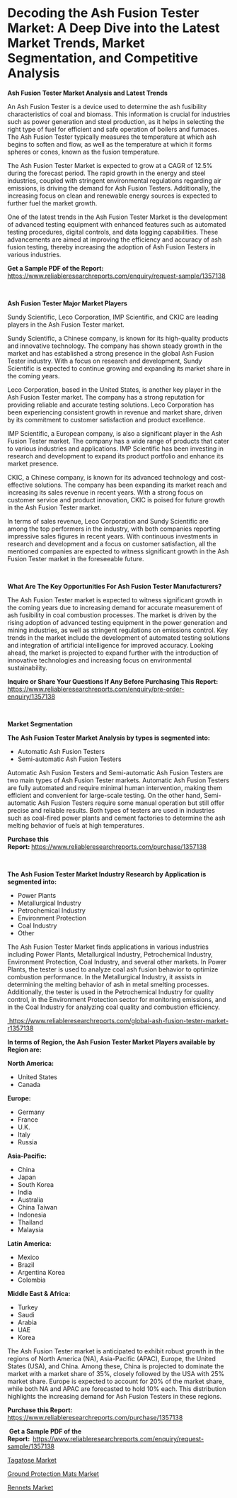 <p><h1>Decoding the Ash Fusion Tester Market: A Deep Dive into the Latest Market Trends, Market Segmentation, and Competitive Analysis</h1></p><p><strong>Ash Fusion Tester Market Analysis and Latest Trends</strong></p>
<p><p>An Ash Fusion Tester is a device used to determine the ash fusibility characteristics of coal and biomass. This information is crucial for industries such as power generation and steel production, as it helps in selecting the right type of fuel for efficient and safe operation of boilers and furnaces. The Ash Fusion Tester typically measures the temperature at which ash begins to soften and flow, as well as the temperature at which it forms spheres or cones, known as the fusion temperature.</p><p>The Ash Fusion Tester Market is expected to grow at a CAGR of 12.5% during the forecast period. The rapid growth in the energy and steel industries, coupled with stringent environmental regulations regarding air emissions, is driving the demand for Ash Fusion Testers. Additionally, the increasing focus on clean and renewable energy sources is expected to further fuel the market growth.</p><p>One of the latest trends in the Ash Fusion Tester Market is the development of advanced testing equipment with enhanced features such as automated testing procedures, digital controls, and data logging capabilities. These advancements are aimed at improving the efficiency and accuracy of ash fusion testing, thereby increasing the adoption of Ash Fusion Testers in various industries.</p></p>
<p><strong>Get a Sample PDF of the Report:&nbsp;</strong> <a href="https://www.reliableresearchreports.com/enquiry/request-sample/1357138">https://www.reliableresearchreports.com/enquiry/request-sample/1357138</a></p>
<p>&nbsp;</p>
<p><strong>Ash Fusion Tester Major Market Players</strong></p>
<p><p>Sundy Scientific, Leco Corporation, IMP Scientific, and CKIC are leading players in the Ash Fusion Tester market. </p><p>Sundy Scientific, a Chinese company, is known for its high-quality products and innovative technology. The company has shown steady growth in the market and has established a strong presence in the global Ash Fusion Tester industry. With a focus on research and development, Sundy Scientific is expected to continue growing and expanding its market share in the coming years.</p><p>Leco Corporation, based in the United States, is another key player in the Ash Fusion Tester market. The company has a strong reputation for providing reliable and accurate testing solutions. Leco Corporation has been experiencing consistent growth in revenue and market share, driven by its commitment to customer satisfaction and product excellence.</p><p>IMP Scientific, a European company, is also a significant player in the Ash Fusion Tester market. The company has a wide range of products that cater to various industries and applications. IMP Scientific has been investing in research and development to expand its product portfolio and enhance its market presence.</p><p>CKIC, a Chinese company, is known for its advanced technology and cost-effective solutions. The company has been expanding its market reach and increasing its sales revenue in recent years. With a strong focus on customer service and product innovation, CKIC is poised for future growth in the Ash Fusion Tester market.</p><p>In terms of sales revenue, Leco Corporation and Sundy Scientific are among the top performers in the industry, with both companies reporting impressive sales figures in recent years. With continuous investments in research and development and a focus on customer satisfaction, all the mentioned companies are expected to witness significant growth in the Ash Fusion Tester market in the foreseeable future.</p></p>
<p>&nbsp;</p>
<p><strong>What Are The Key Opportunities For Ash Fusion Tester Manufacturers?</strong></p>
<p><p>The Ash Fusion Tester market is expected to witness significant growth in the coming years due to increasing demand for accurate measurement of ash fusibility in coal combustion processes. The market is driven by the rising adoption of advanced testing equipment in the power generation and mining industries, as well as stringent regulations on emissions control. Key trends in the market include the development of automated testing solutions and integration of artificial intelligence for improved accuracy. Looking ahead, the market is projected to expand further with the introduction of innovative technologies and increasing focus on environmental sustainability.</p></p>
<p><strong>Inquire or Share Your Questions If Any Before Purchasing This Report:</strong> <a href="https://www.reliableresearchreports.com/enquiry/pre-order-enquiry/1357138">https://www.reliableresearchreports.com/enquiry/pre-order-enquiry/1357138</a></p>
<p>&nbsp;</p>
<p><strong>Market Segmentation</strong></p>
<p><strong>The Ash Fusion Tester Market Analysis by types is segmented into:</strong></p>
<p><ul><li>Automatic Ash Fusion Testers</li><li>Semi-automatic Ash Fusion Testers</li></ul></p>
<p><p>Automatic Ash Fusion Testers and Semi-automatic Ash Fusion Testers are two main types of Ash Fusion Tester markets. Automatic Ash Fusion Testers are fully automated and require minimal human intervention, making them efficient and convenient for large-scale testing. On the other hand, Semi-automatic Ash Fusion Testers require some manual operation but still offer precise and reliable results. Both types of testers are used in industries such as coal-fired power plants and cement factories to determine the ash melting behavior of fuels at high temperatures.</p></p>
<p><strong>Purchase this Report:&nbsp;</strong><a href="https://www.reliableresearchreports.com/purchase/1357138">https://www.reliableresearchreports.com/purchase/1357138</a></p>
<p>&nbsp;</p>
<p><strong>The Ash Fusion Tester Market Industry Research by Application is segmented into:</strong></p>
<p><ul><li>Power Plants</li><li>Metallurgical Industry</li><li>Petrochemical Industry</li><li>Environment Protection</li><li>Coal Industry</li><li>Other</li></ul></p>
<p><p>The Ash Fusion Tester Market finds applications in various industries including Power Plants, Metallurgical Industry, Petrochemical Industry, Environment Protection, Coal Industry, and several other markets. In Power Plants, the tester is used to analyze coal ash fusion behavior to optimize combustion performance. In the Metallurgical Industry, it assists in determining the melting behavior of ash in metal smelting processes. Additionally, the tester is used in the Petrochemical Industry for quality control, in the Environment Protection sector for monitoring emissions, and in the Coal Industry for analyzing coal quality and combustion efficiency.</p></p>
<p><a href="https://www.reliableresearchreports.com/global-ash-fusion-tester-market-r1357138">&nbsp;https://www.reliableresearchreports.com/global-ash-fusion-tester-market-r1357138</a></p>
<p><strong>In terms of Region, the Ash Fusion Tester Market Players available by Region are:</strong></p>
<p>
    <p> <strong> North America: </strong>
        <ul>
            <li>United States</li>
            <li>Canada</li>
        </ul>
        </p> 
    <p> <strong> Europe: </strong>
        <ul>
            <li>Germany</li>
            <li>France</li>
            <li>U.K.</li>
            <li>Italy</li>
            <li>Russia</li>
        </ul>
        </p> 
    <p> <strong> Asia-Pacific: </strong>
        <ul>
            <li>China</li>
            <li>Japan</li>
            <li>South Korea</li>
            <li>India</li>
            <li>Australia</li>
            <li>China Taiwan</li>
            <li>Indonesia</li>
            <li>Thailand</li>
            <li>Malaysia</li>
        </ul>
        </p> 
    <p> <strong> Latin America: </strong>
        <ul>
            <li>Mexico</li>
            <li>Brazil</li>
            <li>Argentina Korea</li>
            <li>Colombia</li>
        </ul>
        </p> 
    <p> <strong> Middle East & Africa: </strong>
        <ul>
            <li>Turkey</li>
            <li>Saudi</li>
            <li>Arabia</li>
            <li>UAE</li>
            <li>Korea</li>
        </ul>
    </p>
    </p>
<p><p>The Ash Fusion Tester market is anticipated to exhibit robust growth in the regions of North America (NA), Asia-Pacific (APAC), Europe, the United States (USA), and China. Among these, China is projected to dominate the market with a market share of 35%, closely followed by the USA with 25% market share. Europe is expected to account for 20% of the market share, while both NA and APAC are forecasted to hold 10% each. This distribution highlights the increasing demand for Ash Fusion Testers in these regions.</p></p>
<p><strong>Purchase this Report: </strong><a href="https://www.reliableresearchreports.com/purchase/1357138">https://www.reliableresearchreports.com/purchase/1357138</a></p>
<p>&nbsp;<strong>Get a Sample PDF of the Report:&nbsp;&nbsp;</strong><a href="https://www.reliableresearchreports.com/enquiry/request-sample/1357138">https://www.reliableresearchreports.com/enquiry/request-sample/1357138</a></p>
<p><strong></strong></p>
<p><p><a href="https://www.linkedin.com/pulse/tagatose-market-share-amp-new-trends-analysis-report-type-kl4ve?trackingId=MM5PvHk2lGpDf80MrqoH%2Bw%3D%3D">Tagatose Market</a></p><p><a href="https://www.linkedin.com/pulse/ground-protection-mats-market-size-focuses-dynamics-in-depth-tx2hc?trackingId=M%2BY%2FCjuHggCPKHmZ23PaEg%3D%3D">Ground Protection Mats Market</a></p><p><a href="https://www.linkedin.com/pulse/insights-rennets-market-size-analysing-share-trends-growth-from-xuuec?trackingId=SI3Ou8EuqhbVVC7hRPt7kw%3D%3D">Rennets Market</a></p></p>